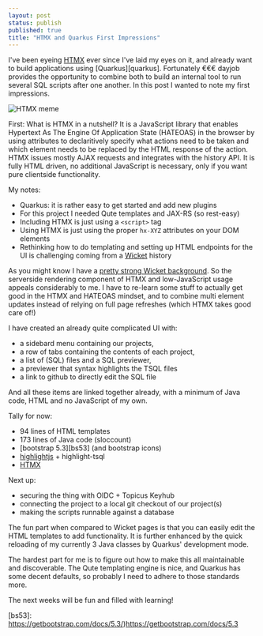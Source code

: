 ```yaml
---
layout: post
status: publish
published: true
title: "HTMX and Quarkus First Impressions"
---
```

I've been eyeing [HTMX][htmx] ever since I've laid my eyes on it, and already want to build applications using [Quarkus][quarkus].
Fortunately €€€ dayjob provides the opportunity to combine both to build an internal tool to run several SQL scripts after one another.
In this post I wanted to note my first impressions.

![HTMX meme](https://martijndashorst.com/uploads/htmx-meme.png)

First: What is HTMX in a nutshell?
It is a JavaScript library that enables Hypertext As The Engine Of Application State (HATEOAS) in the browser by using attributes to declaritively specify what actions need to be taken and which element needs to be replaced by the HTML response of the action.
HTMX issues mostly AJAX requests and integrates with the history API.
It is fully HTML driven, no additional JavaScript is necessary, only if you want pure clientside functionality.

My notes:

- Quarkus: it is rather easy to get started and add new plugins
- For this project I needed Qute templates and JAX-RS (so rest-easy)
- Including HTMX is just using a `<script>` tag
- Using HTMX is just using the proper `hx-XYZ` attributes on your DOM elements
- Rethinking how to do templating and setting up HTML endpoints for the UI is challenging coming from a [Wicket][wicket] history

As you might know I have a [pretty strong Wicket background][wia]. 
So the serverside rendering component of HTMX and low-JavaScript usage appeals considerably to me.
I have to re-learn some stuff to actually get good in the HTMX and HATEOAS mindset, and to combine multi element updates instead of relying on full page refreshes (which HTMX takes good care of!)

I have created an already quite complicated UI with:

- a sidebard menu containing our projects,
- a row of tabs containing the contents of each project,
- a list of (SQL) files and a SQL previewer,
- a previewer that syntax highlights the TSQL files
- a link to github to directly edit the SQL file

And all these items are linked together already, with a minimum of Java code, HTML and no JavaScript of my own.

Tally for now:
- 94 lines of HTML templates
- 173 lines of Java code (sloccount)
- [bootstrap 5.3][bs53] (and bootstrap icons)
- [highlightjs][hljs] + highlight-tsql
- [HTMX][htmx]

Next up:
- securing the thing with OIDC + Topicus Keyhub
- connecting the project to a local git checkout of our project(s)
- making the scripts runnable against a database

The fun part when compared to Wicket pages is that you can easily edit the HTML templates to add functionality.
It is further enhanced by the quick reloading of my currently 3 Java classes by Quarkus' development mode.

The hardest part for me is to figure out how to make this all maintainable and discoverable.
The Qute templating engine is nice, and Quarkus has some decent defaults, so probably I need to adhere to those standards more.

The next weeks will be fun and filled with learning!

[wicket]: https://wicket.apache.org
[wia]: https://wicketinaction.com
[htmx]: https://htmx.org
[hljs]: https://highlightjs.org
[bs53]: https://getbootstrap.com/docs/5.3/)https://getbootstrap.com/docs/5.3
